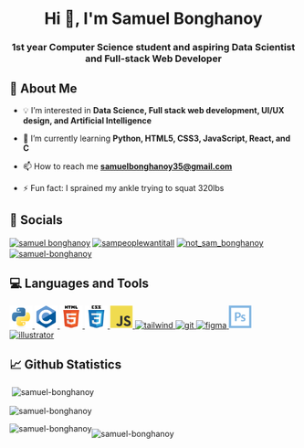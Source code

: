 <h1 align="center">Hi 👋, I'm Samuel Bonghanoy</h1>
<h3 align="center">1st year Computer Science student and aspiring Data Scientist and Full-stack Web Developer</h3>


<h2 align="left">📌 About Me</h2>


- 💡 I’m interested in <strong>Data Science, Full stack web development, UI/UX design, and Artificial Intelligence</strong>


- 🌱 I’m currently learning <strong>Python, HTML5, CSS3, JavaScript, React, and C</strong>


- 📫 How to reach me **samuelbonghanoy35@gmail.com**


- ⚡ Fun fact: I sprained my ankle trying to squat 320lbs


<h2 align="left">📡 Socials</h2>
<p align="left">
<a href="https://fb.com/Sampeoplewantitall" target="blank"><img align="center" src="https://raw.githubusercontent.com/rahuldkjain/github-profile-readme-generator/master/src/images/icons/Social/facebook.svg" alt="samuel bonghanoy" height="30" width="40" /></a>
<a href="https://instagram.com/sampeoplewantitall" target="blank"><img align="center" src="https://raw.githubusercontent.com/rahuldkjain/github-profile-readme-generator/master/src/images/icons/Social/instagram.svg" alt="sampeoplewantitall" height="30" width="40" /></a>
<a href="https://twitter.com/notsambonghanoy" target="blank"><img align="center" src="https://raw.githubusercontent.com/rahuldkjain/github-profile-readme-generator/master/src/images/icons/Social/twitter.svg" alt="not_sam_bonghanoy" height="30" width="40" /></a>
<a href="https://www.linkedin.com/in/samuel-bonghanoy-55283a250" target="blank"><img align="center" src="https://raw.githubusercontent.com/rahuldkjain/github-profile-readme-generator/master/src/images/icons/Social/linked-in-alt.svg" alt="samuel-bonghanoy" height="30" width="40" /></a>
</p>

<h2 align="left">💻 Languages and Tools</h2>
<p align="left">
<a href="https://www.python.org" target="_blank" rel="noreferrer"> <img src="https://raw.githubusercontent.com/devicons/devicon/master/icons/python/python-original.svg" alt="python" width="40" height="40"/> </a> 
<a href="https://www.cprogramming.com/" target="_blank" rel="noreferrer"> <img src="https://raw.githubusercontent.com/devicons/devicon/master/icons/c/c-original.svg" alt="c" width="40" height="40"/> </a> 
<a href="https://www.w3.org/html/" target="_blank" rel="noreferrer"> <img src="https://raw.githubusercontent.com/devicons/devicon/master/icons/html5/html5-original-wordmark.svg" alt="html5" width="40" height="40"/> </a> 
<a href="https://www.w3schools.com/css/" target="_blank" rel="noreferrer"> <img src="https://raw.githubusercontent.com/devicons/devicon/master/icons/css3/css3-original-wordmark.svg" alt="css3" width="40" height="40"/> </a> 
<a href="https://developer.mozilla.org/en-US/docs/Web/JavaScript" target="_blank" rel="noreferrer"> <img src="https://raw.githubusercontent.com/devicons/devicon/master/icons/javascript/javascript-original.svg" alt="javascript" width="40" height="40"/> </a>
<a href="https://tailwindcss.com/" target="_blank" rel="noreferrer"> <img src="https://www.vectorlogo.zone/logos/tailwindcss/tailwindcss-icon.svg" alt="tailwind" width="40" height="40"/> </a>
<a href="https://git-scm.com/" target="_blank" rel="noreferrer"> <img src="https://www.vectorlogo.zone/logos/git-scm/git-scm-icon.svg" alt="git" width="40" height="40"/> </a>
<a href="https://www.figma.com/" target="_blank" rel="noreferrer"> <img src="https://www.vectorlogo.zone/logos/figma/figma-icon.svg" alt="figma" width="40" height="40"/> </a> 
<a href="https://www.photoshop.com/en" target="_blank" rel="noreferrer"> <img src="https://raw.githubusercontent.com/devicons/devicon/master/icons/photoshop/photoshop-line.svg" alt="photoshop" width="40" height="40"/> </a> 
<a href="https://www.adobe.com/in/products/illustrator.html" target="_blank" rel="noreferrer"> <img src="https://www.vectorlogo.zone/logos/adobe_illustrator/adobe_illustrator-icon.svg" alt="illustrator" width="40" height="40"/> </a>

</p>

<h2 align="left">📈 Github Statistics</h2>

<p>&nbsp;<img align="center" src="https://github-readme-stats.vercel.app/api?username=samuel-bonghanoy&theme=tokyonight&show_icons=true&locale=en" alt="samuel-bonghanoy" /></p>

<p><img align="center" src="https://github-readme-streak-stats.herokuapp.com/?user=samuel-bonghanoy&theme=tokyonight" alt="samuel-bonghanoy" /></p>

<p><img align="left" src="https://github-readme-stats.vercel.app/api/top-langs?username=samuel-bonghanoy&theme=tokyonight&show_icons=true&locale=en&layout=compact" alt="samuel-bonghanoy" /></p>

<h3 align="left">   </h3>

<p align="left"> <img src="https://komarev.com/ghpvc/?username=samuel-bonghanoy&label=Profile%20views&color=0e75b6&style=flat" alt="samuel-bonghanoy" /> </p>
